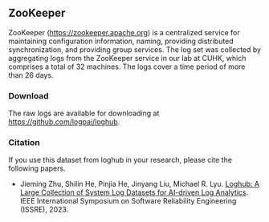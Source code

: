 ## ZooKeeper

ZooKeeper (https://zookeeper.apache.org) is a centralized service for maintaining configuration information, naming, providing distributed synchronization, and providing group services. The log set was collected by aggregating logs from the ZooKeeper service in our lab at CUHK, which comprises a total of 32 machines. The logs cover a time period of more than 26 days.

### Download
The raw logs are available for downloading at https://github.com/logpai/loghub.

### Citation
If you use this dataset from loghub in your research, please cite the following papers.
+ Jieming Zhu, Shilin He, Pinjia He, Jinyang Liu, Michael R. Lyu. [Loghub: A Large Collection of System Log Datasets for AI-driven Log Analytics](https://arxiv.org/abs/2008.06448). IEEE International Symposium on Software Reliability Engineering (ISSRE), 2023.
